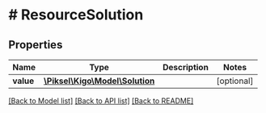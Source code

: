 # # ResourceSolution

## Properties

Name | Type | Description | Notes
------------ | ------------- | ------------- | -------------
**value** | [**\Piksel\Kigo\Model\Solution**](Solution.md) |  | [optional] 

[[Back to Model list]](../../README.md#documentation-for-models) [[Back to API list]](../../README.md#documentation-for-api-endpoints) [[Back to README]](../../README.md)


